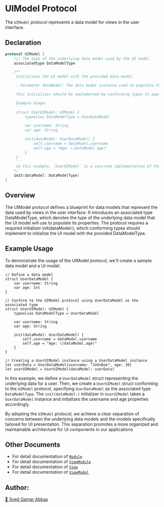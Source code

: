 # UIModel Protocol

The `UIModel` protocol represents a data model for views in the user interface.

## Declaration

```swift
protocol UIModel {
    /// The type of the underlying data model used by the UI model.
    associatedtype DataModelType

    /**
     Initializes the UI model with the provided data model.

     - Parameter dataModel: The data model instance used to populate the UI model.

     This initializer should be implemented by conforming types to populate the UI model properties based on the given `dataModel`.

     Example Usage:
     ```
     struct UserUIModel: UIModel {
         typealias DataModelType = UserDataModel

         var username: String
         var age: String

         init(dataModel: UserDataModel) {
             self.username = dataModel.username
             self.age = "Age: \(dataModel.age)"
         }
     }
     ```
     In this example, `UserUIModel` is a concrete implementation of the `UIModel` protocol. The initializer takes a `UserDataModel` instance and sets the `username` and `age` properties accordingly.
    */
    init(dataModel: DataModelType)
}
```
## Overview

The UIModel protocol defines a blueprint for data models that represent the data used by views in the user interface. It introduces an associated type DataModelType, which denotes the type of the underlying data model that the UI model will use to populate its properties. The protocol requires a required initializer init(dataModel:), which conforming types should implement to initialize the UI model with the provided DataModelType.

## Example Usage

To demonstrate the usage of the UIModel protocol, we'll create a sample data model and a UI model:

```
// Define a data model
struct UserDataModel {
    var username: String
    var age: Int
}

// Conform to the UIModel protocol using UserDataModel as the associated type
struct UserUIModel: UIModel {
    typealias DataModelType = UserDataModel

    var username: String
    var age: String

    init(dataModel: UserDataModel) {
        self.username = dataModel.username
        self.age = "Age: \(dataModel.age)"
    }
}

// Creating a UserUIModel instance using a UserDataModel instance
let userData = UserDataModel(username: "JohnDoe", age: 30)
let userUIModel = UserUIModel(dataModel: userData)
```

In this example, we define a `UserDataModel` struct representing the underlying data for a user. Then, we create a `UserUIModel` struct conforming to the `UIModel` protocol, specifying `UserDataModel` as the associated type `DataModelType`. The `init(dataModel:)` initializer in `UserUIModel` takes a `UserDataModel` instance and initializes the username and age properties accordingly.

By adopting the `UIModel` protocol, we achieve a clear separation of concerns between the underlying data models and the models specifically tailored for UI presentation. This separation promotes a more organized and maintainable architecture for UI components in our applications


## Other Documents

- For detail documentation of [`Module`](/Module.md)
- For detail documentation of [`ViewModule`](/ViewModule.md)
- For detail documentation of [`View`](/View.md)
- For detail documentation of [`ViewModel`](/ViewModel.md)

## Author:
[🔗 Syed Qamar Abbas](https://www.linkedin.com/in/syed-qamar-abbas-2b23b794/)
